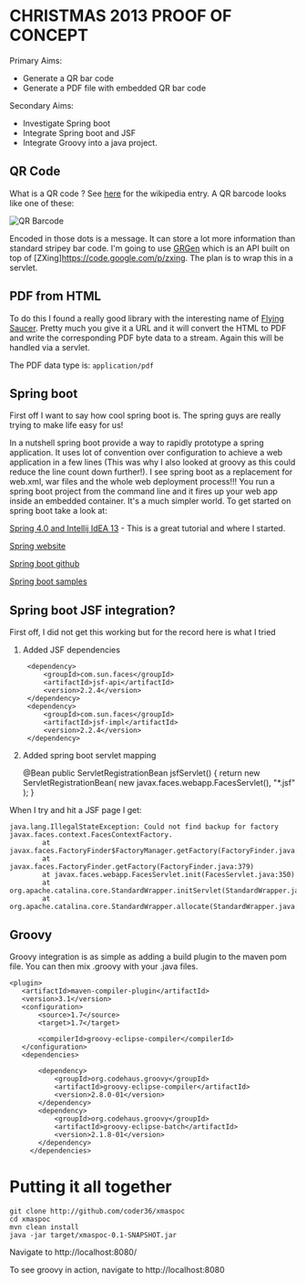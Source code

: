 CHRISTMAS 2013 PROOF OF CONCEPT
===============================

Primary Aims:

* Generate a QR bar code
* Generate a PDF file with embedded QR bar code

Secondary Aims:

* Investigate Spring boot
* Integrate Spring boot and JSF
* Integrate Groovy into a java project.


QR Code
-------
What is a QR code ?  See [here](http://en.wikipedia.org/wiki/QR_code) for the wikipedia entry.  A QR barcode looks like one of these:

![QR Barcode](http://en.wikipedia.org/wiki/File:Wikipedia_mobile_en.svg)

Encoded in those dots is a message.  It can store a lot more information than standard stripey bar code.
I'm going to use [GRGen](https://github.com/kenglxn/QRGen) which is an API built on top of [ZXing]https://code.google.com/p/zxing.  The plan is to wrap this in a servlet.


PDF from HTML
-------------

To do this I found a really good library with the interesting name of [Flying Saucer](https://code.google.com/p/flying-saucer/).  Pretty much you give it a URL and it will convert the HTML to PDF and write the corresponding PDF byte data to a stream.  Again this will be handled via a servlet.

The PDF data type is:  `application/pdf`


Spring boot
-----------
First off I want to say how cool spring boot is.  The spring guys are really trying to make life easy for us!

In a nutshell spring boot provide a way to rapidly prototype a spring application.  It uses lot of convention over configuration to achieve a web application in a few lines (This was why I also looked at groovy as this could reduce the line count down further!).  I see spring boot as a replacement for web.xml, war files and the whole web deployment process!!!  You run a spring boot project from the command line and it fires up your web app inside an embedded container.  It's a much simpler world.
To get started on spring boot take a look at:

[Spring 4.0 and Intellij IdEA 13](http://www.youtube.com/watch?v=84UD9Xk_Jkw) - This is a great tutorial and where I started.

[Spring website](http://projects.spring.io/spring-boot/)

[Spring boot github](https://github.com/spring-projects/spring-boot)

[Spring boot samples](https://github.com/spring-projects/spring-boot/tree/master/spring-boot-samples)


Spring boot JSF integration?
-----------------------------------------------------------
First off, I did not get this working but for the record here is what I tried

1) Added JSF dependencies

        <dependency>
            <groupId>com.sun.faces</groupId>
            <artifactId>jsf-api</artifactId>
            <version>2.2.4</version>
        </dependency>
        <dependency>
            <groupId>com.sun.faces</groupId>
            <artifactId>jsf-impl</artifactId>
            <version>2.2.4</version>
        </dependency>

2) Added spring boot servlet mapping

    @Bean
    public ServletRegistrationBean jsfServlet() {
        return new ServletRegistrationBean( new javax.faces.webapp.FacesServlet(), "*.jsf" );
    }

When I try and hit a JSF page I get:

    java.lang.IllegalStateException: Could not find backup for factory javax.faces.context.FacesContextFactory.
            at javax.faces.FactoryFinder$FactoryManager.getFactory(FactoryFinder.java:1135)
            at javax.faces.FactoryFinder.getFactory(FactoryFinder.java:379)
            at javax.faces.webapp.FacesServlet.init(FacesServlet.java:350)
            at org.apache.catalina.core.StandardWrapper.initServlet(StandardWrapper.java:1280)
            at org.apache.catalina.core.StandardWrapper.allocate(StandardWrapper.java:885)


Groovy
------

Groovy integration is as simple as adding a build plugin to the maven pom file.  You can then mix .groovy with your .java files.

    <plugin>
       <artifactId>maven-compiler-plugin</artifactId>
       <version>3.1</version>
       <configuration>
           <source>1.7</source>
           <target>1.7</target>

           <compilerId>groovy-eclipse-compiler</compilerId>
       </configuration>
       <dependencies>

           <dependency>
               <groupId>org.codehaus.groovy</groupId>
               <artifactId>groovy-eclipse-compiler</artifactId>
               <version>2.8.0-01</version>
           </dependency>
           <dependency>
               <groupId>org.codehaus.groovy</groupId>
               <artifactId>groovy-eclipse-batch</artifactId>
               <version>2.1.8-01</version>
           </dependency>
         </dependencies>
   </plugin>



Putting it all together
=======================

    git clone http://github.com/coder36/xmaspoc
    cd xmaspoc
    mvn clean install
    java -jar target/xmaspoc-0.1-SNAPSHOT.jar

Navigate to http://localhost:8080/

To see groovy in action, navigate to http://localhost:8080